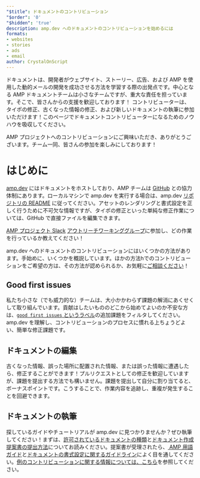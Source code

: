 ```yaml
---
"$title": ドキュメントのコントリビューション
"$order": '0'
"$hidden": 'true'
description: amp.dev へのドキュメントのコントリビューションを始めるには
formats:
- websites
- stories
- ads
- email
author: CrystalOnScript
---
```


ドキュメントは、開発者がウェブサイト、ストーリー、広告、および AMP を使用した動的メールの開発を成功させる方法を学習する際の出発点です。中心となる AMP ドキュメントチームは小さなチームですが、重大な責任を担っています。そこで、皆さんからの支援を歓迎しております！ コントリビューターは、タイポの修正、古くなった情報の修正、および新しいドキュメントの執筆に参加いただけます！このページでドキュメントコントリビューターになるためのノウハウを吸収してください。

AMP プロジェクトへのコントリビューションにご興味いただき、ありがとうございます。チーム一同、皆さんの参加を楽しみにしております！

# はじめに

[amp.dev](https://amp.dev/) にはドキュメントをホストしており、AMP チームは [GitHub](https://github.com/ampproject) との協力体制にあります。ローカルマシンで amp.dev を実行する場合は、amp.dev [リポジトリの README](https://github.com/ampproject/amp.dev) に従ってください。アセットのレンダリングと書式設定を正しく行うために不可欠な情報ですが、タイポの修正といった単純な修正作業については、GitHub で直接ファイルを編集できます。

[AMP プロジェクト Slack](https://docs.google.com/forms/d/e/1FAIpQLSd83J2IZA6cdR6jPwABGsJE8YL4pkypAbKMGgUZZriU7Qu6Tg/viewform?fbzx=4406980310789882877) [アウトリーチワーキンググループ](https://github.com/ampproject/wg-outreach)に参加し、どの作業を行っているか教えてください！

amp.dev へのドキュメントのコントリビューションにはいくつかの方法があります。手始めに、いくつかを概説しています。ほかの方法hでのコントリビューションをご希望の方は、その方法が認められるか、お気軽に[ご相談ください](https://github.com/ampproject/wg-outreach)！

## Good first issues

私たち小さな（でも威力的な）チームは、大小かかわらず課題の解消にあくせくして取り組んでいます。貢献はしたいもののどこから始めてよいのか不安な方は、[`good first issues` というラベル](https://github.com/ampproject/amp.dev/labels/good%20first%20issue)の追加課題をフィルタしてください。amp.dev を理解し、コントリビューションのプロセスに慣れる上ちょうどよい、簡単な修正課題です。

## ドキュメントの編集

古くなった情報、誤った場所に配置された情報、または誤った情報に遭遇したら、修正することができます！プルリクエストとしての修正を歓迎していますが、課題を提出する方法でも構いません。課題を提出して自分に割り当てると、ボーナスポイントです。こうすることで、作業内容を追跡し、重複が発生することを回避できます。

## ドキュメントの執筆

探しているガイドやチュートリアルが amp.dev に見つかりませんか？ぜひ執筆してください！まずは、[許可されているドキュメントの種類](documentation-types.md)と[ドキュメント作成提案書の提出方法](https://github.com/ampproject/amp.dev/issues/new?assignees=&labels=&template=--content-proposal-.md&title=Content+proposal+)についてお読みください。提案書が受理されたら、[ AMP 用語ガイド](formatting.md?format=websites)と[ドキュメントの書式設定に関するガイドライン](formatting.md)によく目を通してください。[例のコントリビューションに関する情報については、こちら](https://github.com/ampproject/amp.dev/blob/future/contributing/samples.md)を参照してください。

